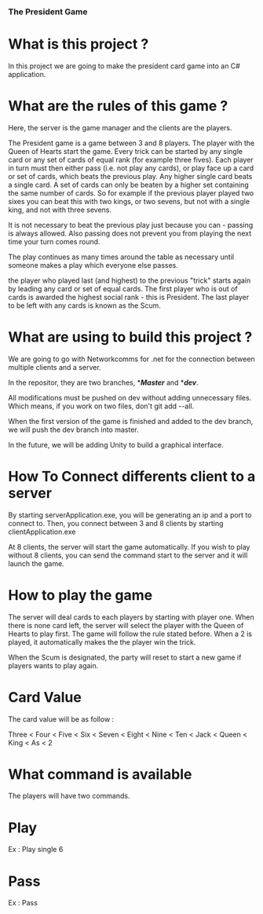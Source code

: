 ### The President Game

# What is this project ? 

In this project we are going to make the president card game into an C# application.

# What are the rules of this game ? 

Here, the server is the game manager and the clients are the players.


The President game is a game between 3 and 8 players. The player with the Queen of Hearts start the game. 
Every trick can be started by any single card or any set of cards of equal rank (for example three fives). Each player in turn must then either pass (i.e. not play any cards), or play face up a card or set of cards, which beats the previous play. 
Any higher single card beats a single card. A set of cards can only be beaten by a higher set containing the same number of cards. So for example if the previous player played two sixes you can beat this with two kings, or two sevens, but not with a single king, and not with three sevens.

It is not necessary to beat the previous play just because you can - passing is always allowed. Also passing does not prevent you from playing the next time your turn comes round.

The play continues as many times around the table as necessary until someone makes a play which everyone else passes.

the player who played last (and highest) to the previous "trick" starts again by leading any card or set of equal cards.
The first player who is out of cards is awarded the highest social rank - this is President. The last player to be left with any cards is known as the Scum.


# What are using to build this project ? 

We are going to go with Networkcomms for .net for the connection between multiple clients and a server.

In the repositor, they are two branches, ****Master*** and ****dev***.

All modifications must be pushed on dev without adding unnecessary files. Which means, if you work on two files, don't git add --all.

When the first version of the game is finished and added to the dev branch, we will push the dev branch into master. 

In the future, we will be adding Unity to build a graphical interface.

# How To Connect differents client to a server

By starting serverApplication.exe, you will be generating an ip and a port to connect to. Then, you connect between 3 and 8 clients by starting clientApplication.exe 

At 8 clients, the server will start the game automatically. If you wish to play without 8 clients, you can send the command start to the server and it will launch the game.



# How to play the game 

The server will deal cards to each players by starting with player one. When there is none card left, the server will select the player with the Queen of Hearts to play first. The game will follow the rule stated before. When a 2 is played, it automatically makes the the player win the trick.

When the Scum is designated, the party will reset to start a new game if players wants to play again. 


# Card Value

The card value will be as follow :

 Three < Four < Five < Six < Seven < Eight < Nine < Ten < Jack < Queen < King < As < 2

# What command is available 

The players will have two commands. 

# Play <number of cards> <card value>
  
 Ex : Play single 6 
  
# Pass

Ex : Pass

